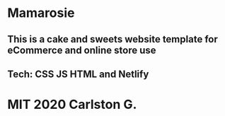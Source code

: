 # Mamarosie
## This is a cake and sweets website template for eCommerce and online store use
## Tech: CSS JS HTML and Netlify

# MIT 2020 Carlston G.
